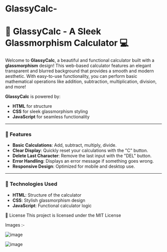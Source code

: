 # GlassyCalc-

# 🌟 GlassyCalc - A Sleek Glassmorphism Calculator 💻

Welcome to **GlassyCalc**, a beautiful and functional calculator built with a **glassmorphism** design! This web-based calculator features an elegant transparent and blurred background that provides a smooth and modern aesthetic. With easy-to-use functionality, you can perform basic mathematical operations like addition, subtraction, multiplication, division, and more!

**GlassyCalc** is powered by:
- **HTML** for structure
- **CSS** for sleek glassmorphism styling
- **JavaScript** for seamless functionality

---

### 🔧 **Features**
- **Basic Calculations**: Add, subtract, multiply, divide.
- **Clear Display**: Quickly reset your calculations with the "C" button.
- **Delete Last Character**: Remove the last input with the "DEL" button.
- **Error Handling**: Displays an error message if something goes wrong.
- **Responsive Design**: Optimized for mobile and desktop use.

---

### 🎨 **Technologies Used**
- **HTML**: Structure of the calculator
- **CSS**: Stylish glassmorphism design
- **JavaScript**: Functional calculator logic

📜 License
This project is licensed under the MIT License

Images :- 

![image](https://github.com/user-attachments/assets/ccef308e-39b4-490f-b004-0f33fadda972)


![image](https://github.com/user-attachments/assets/b8a7ad01-7b25-43aa-b4ea-478160902a87)


